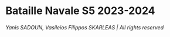 # Bataille Navale S5 2023-2024

###### *Yanis SADOUN, Vasileios Filippos SKARLEAS | All rights reserved*
